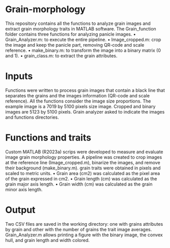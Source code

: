 # Grain-morphology
This repository contains all the functions to analyze grain images and extract grain morphology traits in MATLAB software.
The Grain_function folder contains three functions for analyzing panicle images.
•	Grain_Analyzer.m: to execute the entire pipeline.
•	Image_cropped.m: crop the image and keep the panicle part, removing QR-code and scale reference.
•	make_binary.m: to transform the image into a binary matrix (0 and 1).
•	grain_class.m: to extract the grain attributes.

# Inputs 
Functions were written to process grain images that contain a black line that separates the grains and the images information (QR-code and scale reference). All the functions consider the image size proportions. The example image is a 7019 by 5100 pixels size image. Cropped and binary images are 5123 by 5100 pixels.
Grain analyzer asked to indicate the images and functions directories.

# Functions and traits
Custom MATLAB (R2023a) scrips were developed to measure and evaluate image grain morphology properties. A pipeline was created to crop images at the reference line (Image_cropped.m), binarize the images, and remove their background (make_binary.m).
grain traits were obtained in pixels and scaled to metric units.
•	Grain area (cm2) was calculated as the pixel area of the grain expressed in cm2.
•	Grain length (cm) was calculated as the grain major axis length. 
•	Grain width (cm) was calculated as the grain minor axis length. 

# Output
Two CSV files are saved in the working directory: one with grains attributes by grain and other with the number of grains the trait image averages.
Grain_Analyzer.m allows printing a figure with the binary image, the convex hull, and grain length and width colored.

